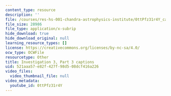 ```yaml
---
content_type: resource
description: ''
file: /courses/res-hs-001-chandra-astrophysics-institute/0ttPfz31r4Y_captions.webvtt
file_size: 28986
file_type: application/x-subrip
hide_download: true
hide_download_original: null
learning_resource_types: []
license: https://creativecommons.org/licenses/by-nc-sa/4.0/
ocw_type: OCWFile
resourcetype: Other
title: Investigation 3, Part 3 captions
uid: 521aaa57-e82f-427f-98d5-08dcf416a226
video_files:
  video_thumbnail_file: null
video_metadata:
  youtube_id: 0ttPfz31r4Y
---
```

